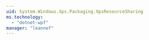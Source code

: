 ```yaml
---
uid: System.Windows.Xps.Packaging.XpsResourceSharing
ms.technology: 
  - "dotnet-wpf"
manager: "leannef"
---
```

